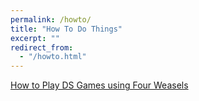 ```yaml
---
permalink: /howto/
title: "How To Do Things"
excerpt: ""
redirect_from: 
  - "/howto.html"
---
```


[How to Play DS Games using Four Weasels](/howto/ds-weasels)

